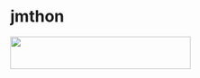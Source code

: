 # jmthon

<p align="left"><a href="https://heroku.com/deploy?template=https://github.com/r40oo/roz"> <img src="https://img.shields.io/badge/Deploy%20To%20Heroku-purple?style=for-the-badge&logo=heroku" width="320" height="58.45"/></a></p>
